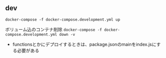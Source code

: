 
## dev
`docker-compose -f docker-compose.development.yml up`

ボリューム込のコンテナ削除
`docker-compose -f docker-compose.development.yml down -v`

- functionsとかにデプロイするときは、package.jsonのmainをindex.jsにする必要がある

